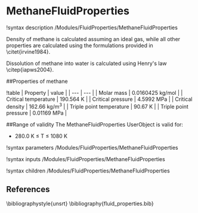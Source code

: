 # MethaneFluidProperties
!syntax description /Modules/FluidProperties/MethaneFluidProperties

Density of methane is calculated assuming an ideal gas, while all other properties are calculated using
the formulations provided in \citet{irvine1984}.

Dissolution of methane into water is calculated using Henry's law \citep{iapws2004}.

##Properties of methane

!table
| Property             | value |
| --- | --- |
| Molar mass           | 0.0160425 kg/mol |
| Critical temperature | 190.564 K       |
| Critical pressure    | 4.5992 MPa        |
| Critical density     | 162.66 kg/m$^3$ |
| Triple point temperature | 90.67 K |
| Triple point pressure | 0.01169 MPa |

##Range of validity
The MethaneFluidProperties UserObject is valid for:

- 280.0 K $\le$ T $\le$ 1080 K

!syntax parameters /Modules/FluidProperties/MethaneFluidProperties

!syntax inputs /Modules/FluidProperties/MethaneFluidProperties

!syntax children /Modules/FluidProperties/MethaneFluidProperties


## References
\bibliographystyle{unsrt}
\bibliography{fluid_properties.bib}
